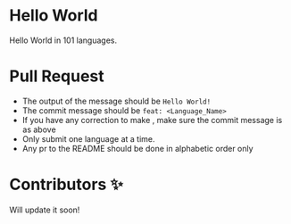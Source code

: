 # Hello World
Hello World in 101 languages.

# Pull Request
* The output of the message should be `Hello World!`
* The commit message should be `feat: <Language_Name>`
* If you have any correction to make , make sure the commit message is as above
* Only submit one language at a time.
* Any pr to the README should be done in alphabetic order only

# Contributors :sparkles:

Will update it soon!
